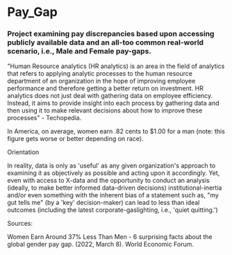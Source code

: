 # Pay_Gap

### Project examining pay discrepancies based upon accessing publicly available data and an all-too common real-world scenario, i.e., Male and Female pay-gaps.

"Human Resource analytics (HR analytics) is an area in the field of analytics that refers to applying analytic processes to the human resource department of an organization in the hope of improving employee performance and therefore getting a better return on investment. HR analytics does not just deal with gathering data on employee efficiency. Instead, it aims to provide insight into each process by gathering data and then using it to make relevant decisions about how to improve these processes" - Techopedia.

In America, on average, women earn .82 cents to $1.00 for a man (note: this figure gets worse or better depending on race). 

Orientation

In reality, data is only as 'useful' as any given organization's approach to examining it as objectively as possible and acting upon it accordingly. Yet, even with access to X-data and the opportunity to conduct an analysis (ideally, to make better informed data-driven decisions) institutional-inertia and/or even something with the inherent bias of a statement such as, "my gut tells me" (by a 'key' decision-maker) can lead to less than ideal outcomes (including the latest corporate-gaslighting, i.e., 'quiet quitting.')

Sources:

Women Earn Around 37% Less Than Men - 6 surprising facts about the global gender pay gap. (2022, March 8). World Economic Forum.
